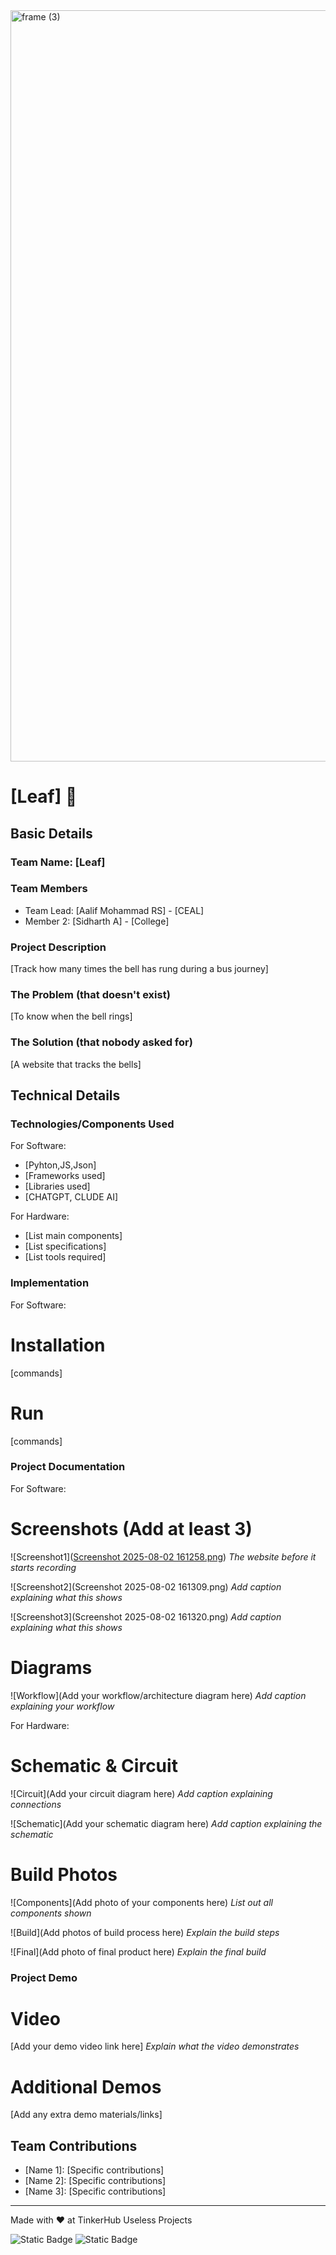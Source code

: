 <img width="3188" height="1202" alt="frame (3)" src="https://github.com/user-attachments/assets/517ad8e9-ad22-457d-9538-a9e62d137cd7" />


# [Leaf] 🎯


## Basic Details
### Team Name: [Leaf]


### Team Members
- Team Lead: [Aalif Mohammad RS] - [CEAL]
- Member 2: [Sidharth A] - [College]

### Project Description
[Track how many times the bell has rung during a bus journey]

### The Problem (that doesn't exist)
[To know when the bell rings]

### The Solution (that nobody asked for)
[A website that tracks the bells]

## Technical Details
### Technologies/Components Used
For Software:
- [Pyhton,JS,Json]
- [Frameworks used]
- [Libraries used]
- [CHATGPT, CLUDE AI]

For Hardware:
- [List main components]
- [List specifications]
- [List tools required]

### Implementation
For Software:
# Installation
[commands]

# Run
[commands]

### Project Documentation
For Software:

# Screenshots (Add at least 3)
![Screenshot1]([Screenshot 2025-08-02 161258.png](https://github.com/Devastator3/useless_project_temp/blob/main/Screenshot%202025-08-02%20161258.png))
*The website before it starts recording*

![Screenshot2](Screenshot 2025-08-02 161309.png)
*Add caption explaining what this shows*

![Screenshot3](Screenshot 2025-08-02 161320.png)
*Add caption explaining what this shows*

# Diagrams
![Workflow](Add your workflow/architecture diagram here)
*Add caption explaining your workflow*

For Hardware:

# Schematic & Circuit
![Circuit](Add your circuit diagram here)
*Add caption explaining connections*

![Schematic](Add your schematic diagram here)
*Add caption explaining the schematic*

# Build Photos
![Components](Add photo of your components here)
*List out all components shown*

![Build](Add photos of build process here)
*Explain the build steps*

![Final](Add photo of final product here)
*Explain the final build*

### Project Demo
# Video
[Add your demo video link here]
*Explain what the video demonstrates*

# Additional Demos
[Add any extra demo materials/links]

## Team Contributions
- [Name 1]: [Specific contributions]
- [Name 2]: [Specific contributions]
- [Name 3]: [Specific contributions]

---
Made with ❤️ at TinkerHub Useless Projects 

![Static Badge](https://img.shields.io/badge/TinkerHub-24?color=%23000000&link=https%3A%2F%2Fwww.tinkerhub.org%2F)
![Static Badge](https://img.shields.io/badge/UselessProjects--25-25?link=https%3A%2F%2Fwww.tinkerhub.org%2Fevents%2FQ2Q1TQKX6Q%2FUseless%2520Projects)



